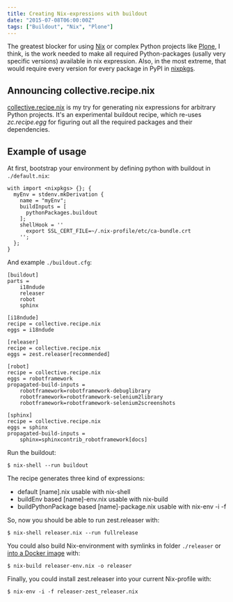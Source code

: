 ```yaml
---
title: Creating Nix-expressions with buildout
date: "2015-07-08T06:00:00Z"
tags: ["Buildout", "Nix", "Plone"]
---
```


The greatest blocker for using [Nix](https://nixos.org/nix/) or complex
Python projects like [Plone](https://plone.org/), I think, is the work
needed to make all required Python-packages (usally very specific
versions) available in nix expression. Also, in the most extreme, that
would require every version for every package in PyPI in
[nixpkgs](https://nixos.org/nixpkgs/).

Announcing collective.recipe.nix
--------------------------------

[collective.recipe.nix](https://github.com/datakurre/collective.recipe.nix)
is my try for generating nix expressions for arbitrary Python projects.
It\'s an experimental buildout recipe, which re-uses *zc.recipe.egg* for
figuring out all the required packages and their dependencies.

Example of usage
----------------

At first, bootstrap your environment by defining python with buildout in
`./default.nix`:

    with import <nixpkgs> {}; {
      myEnv = stdenv.mkDerivation {
        name = "myEnv";
        buildInputs = [
          pythonPackages.buildout
        ];
        shellHook = ''
          export SSL_CERT_FILE=~/.nix-profile/etc/ca-bundle.crt
        '';
      };
    }

And example `./buildout.cfg`:

```properties
[buildout]
parts =
    i18ndude
    releaser
    robot
    sphinx

[i18ndude]
recipe = collective.recipe.nix
eggs = i18ndude

[releaser]
recipe = collective.recipe.nix
eggs = zest.releaser[recommended]

[robot]
recipe = collective.recipe.nix
eggs = robotframework
propagated-build-inputs =
    robotframework=robotframework-debuglibrary
    robotframework=robotframework-selenium2library
    robotframework=robotframework-selenium2screenshots

[sphinx]
recipe = collective.recipe.nix
eggs = sphinx
propagated-build-inputs =
    sphinx=sphinxcontrib_robotframework[docs]
```

Run the buildout:

```shell
$ nix-shell --run buildout
```

The recipe generates three kind of expressions:

-   default \[name\].nix usable with nix-shell
-   buildEnv based \[name\]-env.nix usable with nix-build
-   buildPythonPackage based \[name\]-package.nix usable with nix-env -i
    -f

So, now you should be able to run zest.releaser with:

```shell
$ nix-shell releaser.nix --run fullrelease
```

You could also build Nix-environment with symlinks in folder
`./releaser` or [into a Docker
image](http://datakurre.pandala.org/2015/07/building-docker-containers-from-scratch.html)
with:

```shell
$ nix-build releaser-env.nix -o releaser
```

Finally, you could install zest.releaser into your current Nix-profile
with:

```shell
$ nix-env -i -f releaser-zest_releaser.nix
```
